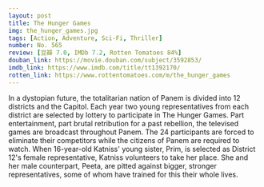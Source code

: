 ```yaml
---
layout: post 
title: The Hunger Games
img: the_hunger_games.jpg
tags: [Action, Adventure, Sci-Fi, Thriller]
number: No. 565
review: [豆瓣 7.0, IMDb 7.2, Rotten Tomatoes 84%]
douban_link: https://movie.douban.com/subject/3592853/
imdb_link: https://www.imdb.com/title/tt1392170/
rotten_link: https://www.rottentomatoes.com/m/the_hunger_games
---
```


In a dystopian future, the totalitarian nation of Panem is divided into 12 districts and the Capitol. Each year two young representatives from each district are selected by lottery to participate in The Hunger Games. Part entertainment, part brutal retribution for a past rebellion, the televised games are broadcast throughout Panem. The 24 participants are forced to eliminate their competitors while the citizens of Panem are required to watch. When 16-year-old Katniss' young sister, Prim, is selected as District 12's female representative, Katniss volunteers to take her place. She and her male counterpart, Peeta, are pitted against bigger, stronger representatives, some of whom have trained for this their whole lives.
